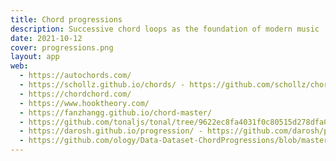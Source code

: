 ```yaml
---
title: Chord progressions
description: Successive chord loops as the foundation of modern music
date: 2021-10-12
cover: progressions.png
layout: app
web:
  - https://autochords.com/
  - https://schollz.github.io/chords/ - https://github.com/schollz/chords
  - https://chordchord.com/
  - https://www.hooktheory.com/
  - https://fanzhangg.github.io/chord-master/
  - https://github.com/tonaljs/tonal/tree/9622ec8fa4031f0c80515d278dfa06424bf159e5/packages/progression
  - https://darosh.github.io/progression/ - https://github.com/darosh/progression
  - https://github.com/ology/Data-Dataset-ChordProgressions/blob/master/share/Chord-Progressions.csv
---
```


<script setup>
  import progressions from '#/db/chords/progressions.yaml'
  const { named } = progressions
</script>

<chord-progressions :list="named" />
